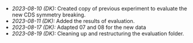 * *2023-08-10 (DK):* Created copy of previous experiment to evaluate the new CDS symmetry breaking.
* *2023-08-11 (DK):* Added the results of evaluation.
* *2023-08-17 (DK):* Adapted 07 and 08 for the new data
* *2023-08-19 (DK):* Cleaning up and restructuring the evaluation folder.